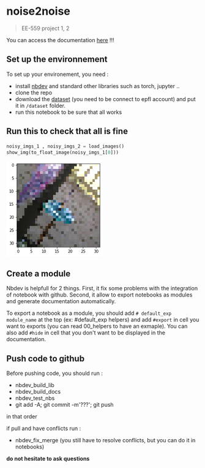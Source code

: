 # noise2noise
> EE-559 project 1, 2


You can access the documentation [here](https://thurgarion2.github.io/noise2noise/) !!!

## Set up the environnement

To set up your environement, you need :
- install [nbdev](https://nbdev.fast.ai/tutorial.html) and standard other libraries such as torch, jupyter ..
- clone the repo
- download the [dataset](https://drive.google.com/drive/u/2/folders/1CYsJ5gJkZWZAXJ1oQgUpGX7q5PxYEuNs) (you need to be connect to epfl account) and put it in `/dataset` folder.
- run this notebook to be sure that all works

## Run this to check that all is fine

```python
noisy_imgs_1 , noisy_imgs_2 = load_images()
show_img(to_float_image(noisy_imgs_1[0]))
```


![png](docs/images/output_4_0.png)


## Create a module

Nbdev is helpfull for 2 things. First, it fix some problems with the integration of notebook with github. Second, it allow to export notebooks as modules and generate documentation automatically.

To export a notebook as a module, you should add `# default_exp module_name` at the top (ex: #default_exp helpers) and add `#export` in cell you want to exports (you can read 00_helpers to have an exmaple). You can also add `#hide` in cell that you don't want to be displayed in the documentation.

## Push code to github

Before pushing code, you should run :
- nbdev_build_lib 
- nbdev_build_docs
- nbdev_test_nbs
- git add -A; git commit -m'???'; git push

in that order

if pull and have conflicts run :
- nbdev_fix_merge (you still have to resolve conflicts, but you can do it in notebooks)

**do not hesitate to ask questions**
